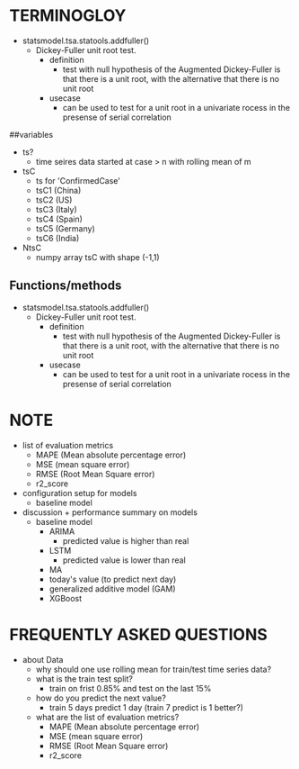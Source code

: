 # TERMINOGLOY

* statsmodel.tsa.statools.addfuller()
    * Dickey-Fuller unit root test.
        * definition
            * test with null hypothesis of the Augmented Dickey-Fuller is that there is a unit root,
             with the alternative that there is no unit root 
        * usecase
            * can be used to test for a unit root in a univariate rocess in the presense of serial correlation	

##variables
* ts? 
    * time seires data started at case > n  with rolling mean of m
* tsC
    * ts for 'ConfirmedCase'
    * tsC1 (China)
    * tsC2 (US)
    * tsC3 (Italy)
    * tsC4 (Spain)
    * tsC5 (Germany)
    * tsC6 (India)
* NtsC
    * numpy array tsC with shape (-1,1)

## Functions/methods
* statsmodel.tsa.statools.addfuller()
    * Dickey-Fuller unit root test.
        * definition
            * test with null hypothesis of the Augmented Dickey-Fuller is that there is a unit root,
             with the alternative that there is no unit root 
        * usecase
            * can be used to test for a unit root in a univariate rocess in the presense of serial correlation



# NOTE
* list of evaluation metrics 
    * MAPE (Mean absolute percentage error) 
    * MSE (mean square error)
    * RMSE (Root Mean Square error)
    * r2_score
* configuration setup for models
    * baseline model
* discussion + performance summary on models
    * baseline model
        * ARIMA
            * predicted value is higher than real
        * LSTM
            * predicted value is lower than real
        * MA
        * today's value (to predict next day)
        * generalized additive model (GAM)
        * XGBoost 

# FREQUENTLY ASKED QUESTIONS
* about Data
    * why should one use rolling mean for train/test time series data?
    * what is the train test split?
        * train on frist 0.85% and test on the last 15%
    * how do you predict the next value?
        * train 5 days predict 1 day (train 7 predict is 1 better?)
    * what are the list of evaluation metrics? 
        * MAPE (Mean absolute percentage error) 
        * MSE (mean square error)
        * RMSE (Root Mean Square error)
        * r2_score

